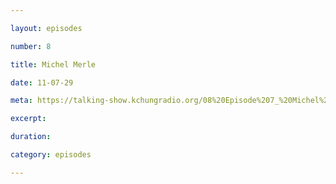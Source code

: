```yaml
---

layout: episodes

number: 8

title: Michel Merle

date: 11-07-29

meta: https://talking-show.kchungradio.org/08%20Episode%207_%20Michel%20Merle.mp3

excerpt: 

duration: 

category: episodes

---
```


